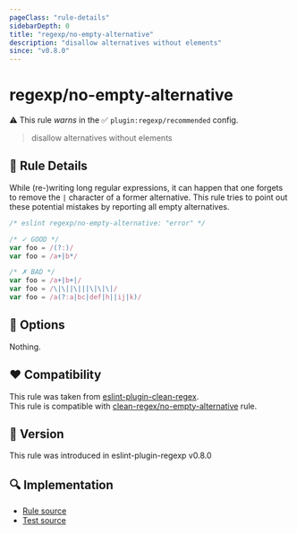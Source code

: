 ```yaml
---
pageClass: "rule-details"
sidebarDepth: 0
title: "regexp/no-empty-alternative"
description: "disallow alternatives without elements"
since: "v0.8.0"
---
```

# regexp/no-empty-alternative

⚠️ This rule _warns_ in the ✅ `plugin:regexp/recommended` config.

<!-- end auto-generated rule header -->

> disallow alternatives without elements

## :book: Rule Details

While (re-)writing long regular expressions, it can happen that one forgets to
remove the `|` character of a former alternative. This rule tries to point out
these potential mistakes by reporting all empty alternatives.

<eslint-code-block>

```js
/* eslint regexp/no-empty-alternative: "error" */

/* ✓ GOOD */
var foo = /(?:)/
var foo = /a+|b*/

/* ✗ BAD */
var foo = /a+|b+|/
var foo = /\|\||\|||\|\|\|/
var foo = /a(?:a|bc|def|h||ij|k)/
```

</eslint-code-block>

## :wrench: Options

Nothing.

## :heart: Compatibility

This rule was taken from [eslint-plugin-clean-regex].\
This rule is compatible with [clean-regex/no-empty-alternative] rule.

[eslint-plugin-clean-regex]: https://github.com/RunDevelopment/eslint-plugin-clean-regex
[clean-regex/no-empty-alternative]: https://github.com/RunDevelopment/eslint-plugin-clean-regex/blob/master/docs/rules/no-empty-alternative.md

## :rocket: Version

This rule was introduced in eslint-plugin-regexp v0.8.0

## :mag: Implementation

- [Rule source](https://github.com/ota-meshi/eslint-plugin-regexp/blob/master/lib/rules/no-empty-alternative.ts)
- [Test source](https://github.com/ota-meshi/eslint-plugin-regexp/blob/master/tests/lib/rules/no-empty-alternative.ts)

